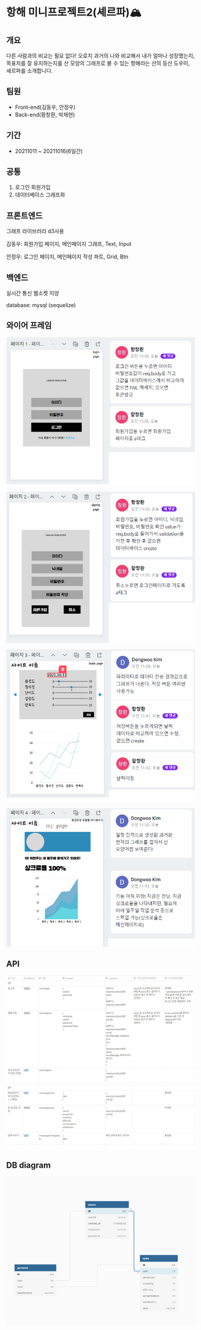 # 항해 미니프로젝트2(셰르파)🏔

## 개요

다른 사람과의 비교는 필요 없다! 오로지 과거의 나와 비교해서 내가 얼마나 성장했는지, 목표치를 잘 유지하는지를 산 모양의 그래프로 볼 수 있는 항해라는 산의 등산 도우미, 셰르파를 소개합니다.

## 팀원

- Front-end(김동우, 안정우)
- Back-end(황창환, 박재현)

## 기간

- 20211011 ~ 20211016(6일간)

## 공통

1. 로그인 회원가입
2. 데이터베이스 그래프화

## 프론트엔드

그래프 라이브러리 d3사용

김동우: 회원가입 페이지, 메인페이지 그래프, Text, Input

안정우: 로그인 페이지, 메인페이지 작성 파트, Grid, Btn

## 백엔드

실시간 통신 웹소켓 지양

database: mysql (sequelize)

## 와이어 프레임

![셰르파로그인](/readmeImg/셰르파로그인.png)

![셰르파회원가입](/readmeImg/셰르파회원가입.png)

![셰르파메인](/readmeImg/셰르파메인.png)

![셰르파마이](/readmeImg/셰르파마이.png)

## API

![API1](/readmeImg/api1.PNG)
![API2](/readmeImg/api2.PNG)

## DB diagram

![DB](/readmeImg/DB.png)
